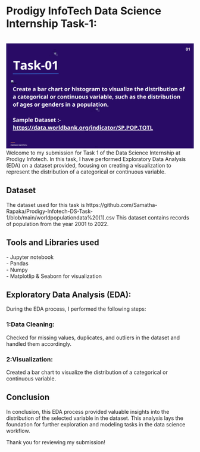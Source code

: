 # Prodigy InfoTech Data Science Internship Task-1:
<br>
<img src="https://github.com/Samatha-Rapaka/Prodigy-Infotech-DS-Task-1/blob/main/Task1.png"></br>
Welcome to my submission for Task 1 of the Data Science Internship at Prodigy Infotech. In this task, I have performed Exploratory Data Analysis (EDA) on a dataset provided, focusing on creating a visualization to represent the distribution of a categorical or continuous variable.

<h2>Dataset</h2>
The dataset used for this task is https://github.com/Samatha-Rapaka/Prodigy-Infotech-DS-Task-1/blob/main/worldpopulationdata%20(1).csv  This dataset contains records of population from the year 2001 to 2022.

<h2>Tools and Libraries used</h2>
   - Jupyter notebook <br>
   - Pandas<br>
   - Numpy<br>
   - Matplotlip & Seaborn for visualization
   
<h2>Exploratory Data Analysis (EDA):</h2>  During the EDA process, I performed the following steps:

<h3> 1:Data Cleaning: </h3>  Checked for missing values, duplicates, and outliers in the dataset and handled them accordingly.

<h3> 2:Visualization: </h3>   Created a bar chart to visualize the distribution of a categorical or continuous variable.

<h2>Conclusion</h2>
In conclusion, this EDA process provided valuable insights into the distribution of the selected variable in the dataset. This analysis lays the foundation for further exploration and modeling tasks in the data science workflow.

Thank you for reviewing my submission!
